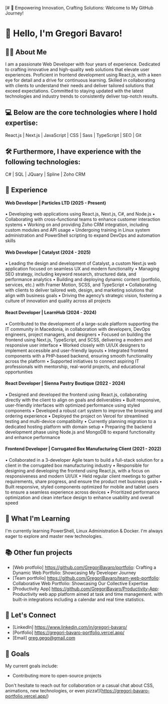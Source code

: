 [# 🚀 Empowering Innovation, Crafting Solutions: Welcome to My GitHub Journey!

# 👋 Hello, I'm Gregori Bavaro!

## 👨‍💻 About Me
I am a passionate Web Developer with four years of experience. Dedicated to crafting innovative and high-quality web solutions that elevate user experiences. Proficient in frontend development using React.js, with a keen eye for detail and a drive for continuous learning. Skilled in collaborating with clients to understand their needs and deliver tailored solutions that exceed expectations. Committed to staying updated with the latest technologies and industry trends to consistently deliver top-notch results.

## 💻 Below are the core technologies where I hold expertise:
React.js | Next.js | JavaScript | CSS | Sass | TypeScript | SEO | Git

## 🛠️ Furthermore, I have experience with the following technologies:
C# | SQL | JQuary | Spline | Zoho CRM 

## 💼 Experience
#### Web Developer | Particles LTD (2025 - Present)
• Developing web applications using React.js, Next.js, C#, and Node.js
• Collaborating with cross-functional teams to enhance customer interaction systems
• Working on and providing Zoho CRM integration, including custom modules and API usage
• Undergoing training in Linux system administration and PowerShell scripting to expand DevOps and automation skills

#### Web Developer | Catalyst (2024 - 2025)
• Leading the design and development of Catalyst, a custom Next.js web application focused on seamless UX and modern functionality
• Managing SEO strategy, including keyword research, structured data, and performance analytics
• Building and deploying dynamic content (portfolio, services, etc.) with Framer Motion, SCSS, and TypeScript
• Collaborating with clients to deliver tailored web, design, and marketing solutions that align with business goals
• Driving the agency’s strategic vision, fostering a culture of innovation and quality across all projects

#### React Developer | LearnHub (2024 - 2024)
• Contributed to the development of a large-scale platform supporting the IT community in Macedonia, in collaboration with developers, DevOps engineers, project managers, and designers
• Focused on building the frontend using Next.js, TypeScript, and SCSS, delivering a modern and responsive user interface
• Worked closely with UI/UX designers to implement accessible and user-friendly layouts
• Integrated frontend components with a PHP-based backend, ensuring smooth functionality across the platform
• Supported initiatives to connect aspiring IT professionals with mentorship, real-world projects, and educational opportunities

#### React Developer | Sienna Pastry Boutique (2022 - 2024)
• Designed and developed the frontend using React.js, collaborating directly with the client to align on goals and deliverables
• Built responsive, user-friendly interfaces with optimized performance using styled components
• Developed a robust cart system to improve the browsing and ordering experience
• Deployed the project on Vercel for streamlined testing and multi-device compatibility
• Currently planning migration to a dedicated hosting platform with domain setup
• Preparing the backend development phase using Node.js and MongoDB to expand functionality and enhance performance

#### Frontend Developer | Corrugated Box Manufacturing Client (2021 - 2022)
• Collaborated in a 3-developer Agile team to build a full-stack solution for a client in the corrugated box manufacturing industry
• Responsible for designing and developing the frontend using React.js, with a focus on responsiveness and modern UI/UX
• Held regular client meetings to gather requirements, share progress, and ensure the product met business goals
• Built responsive, styled components optimized for mobile and tablet users to ensure a seamless experience across devices
• Prioritized performance optimization and clean interface design to enhance usability and overall speed

## 🌱 What I'm Learning
I'm currently learning PowerShell, Linux Administration & Docker. I'm always eager to explore and master new technologies.

## 📚 Other fun projects
- [Web protfolio] https://github.com/GregoriBavaro/portfolio: Crafting a Dynamic Web Portfolio: Showcasing My Developer Journey
- [Team portfolio] https://github.com/GregoriBavaro/team-web-portfolio: Collaborative Web Portfolio: Showcasing Our Collective Expertise
- [Productivity App] https://github.com/GregoriBavaro/Productivity-App: Productivity web app platform aimed at task and time management. with built-in integrations including a calendar and real time statistics.

## 🤝 Let's Connect
- [LinkedIn] https://www.linkedin.com/in/gregori-bavaro/
- [Portfolio] https://gregori-bavaro-portfolio.vercel.app/
- [Email] greg.gego@gmail.com

## 🎯 Goals
My current goals include:
- Contributing more to open-source projects

Don't hesitate to reach out for collaboration or a casual chat about CSS, animations, new technologies, or even pizza!](https://gregori-bavaro-portfolio.vercel.app/)
